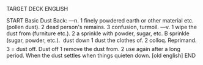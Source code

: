 TARGET DECK
ENGLISH

START
Basic
Dust
Back: —n. 1 finely powdered earth or other material etc. (pollen dust). 2 dead person's remains. 3 confusion, turmoil. —v. 1 wipe the dust from (furniture etc.). 2 a sprinkle with powder, sugar, etc. B sprinkle (sugar, powder, etc.).  dust down 1 dust the clothes of. 2 colloq. Reprimand. 3 = dust off. Dust off 1 remove the dust from. 2 use again after a long period. When the dust settles when things quieten down. [old english]
END
